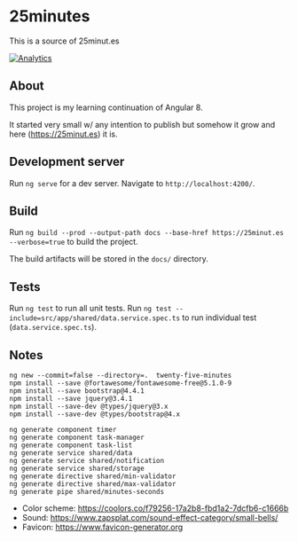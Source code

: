 # 25minutes
This is a source of 25minut.es

[![Analytics](https://ga-beacon.appspot.com/UA-54543878-3/robertsv/25minutes)]()

## About

This project is my learning continuation of Angular 8. 

It started very small w/ any intention to publish but somehow it grow and here (https://25minut.es) it is. 

## Development server

Run `ng serve` for a dev server. Navigate to `http://localhost:4200/`.

## Build

Run `ng build --prod --output-path docs --base-href https://25minut.es --verbose=true` to build the project.

The build artifacts will be stored in the `docs/` directory.

## Tests

Run `ng test` to run all unit tests.
Run `ng test --include=src/app/shared/data.service.spec.ts` to run individual test (`data.service.spec.ts`).

## Notes

```
ng new --commit=false --directory=.  twenty-five-minutes
npm install --save @fortawesome/fontawesome-free@5.1.0-9
npm install --save bootstrap@4.4.1
npm install --save jquery@3.4.1
npm install --save-dev @types/jquery@3.x
npm install --save-dev @types/bootstrap@4.x

ng generate component timer
ng generate component task-manager
ng generate component task-list
ng generate service shared/data
ng generate service shared/notification
ng generate service shared/storage
ng generate directive shared/min-validator
ng generate directive shared/max-validator
ng generate pipe shared/minutes-seconds
```

* Color scheme: https://coolors.co/f79256-17a2b8-fbd1a2-7dcfb6-c1666b
* Sound: https://www.zapsplat.com/sound-effect-category/small-bells/
* Favicon: https://www.favicon-generator.org
